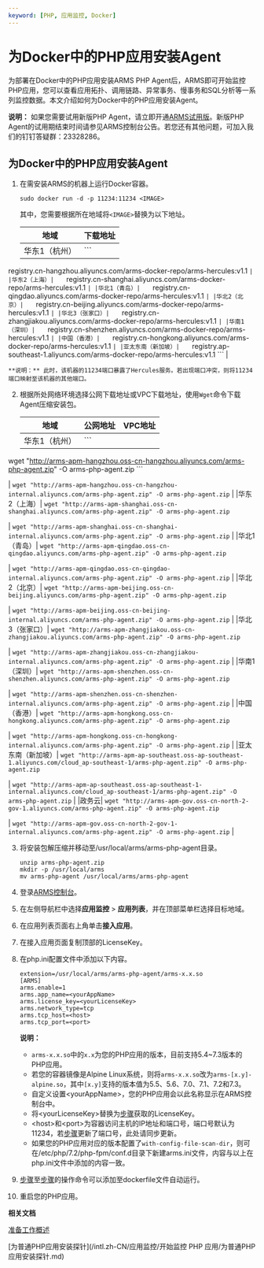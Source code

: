 ```yaml
---
keyword: [PHP, 应用监控, Docker]
---
```


# 为Docker中的PHP应用安装Agent

为部署在Docker中的PHP应用安装ARMS PHP Agent后，ARMS即可开始监控PHP应用，您可以查看应用拓扑、调用链路、异常事务、慢事务和SQL分析等一系列监控数据。本文介绍如何为Docker中的PHP应用安装Agent。

**说明：** 如果您需要试用新版PHP Agent，请立即开通[ARMS试用版](https://common-buy.aliyun.com/?&commodityCode=arms#/open)。新版PHP Agent的试用期结束时间请参见ARMS控制台公告。若您还有其他问题，可加入我们的钉钉答疑群：23328286。

## 为Docker中的PHP应用安装Agent

1.  在需安装ARMS的机器上运行Docker容器。

    ```
    sudo docker run -d -p 11234:11234 <IMAGE>
    ```

    其中，您需要根据所在地域将`<IMAGE>`替换为以下地址。

    |地域|下载地址|
    |--|----|
    |华东1（杭州）|    ```
registry.cn-hangzhou.aliyuncs.com/arms-docker-repo/arms-hercules:v1.1
    ``` |
    |华东2（上海）|    ```
registry.cn-shanghai.aliyuncs.com/arms-docker-repo/arms-hercules:v1.1
    ``` |
    |华北1（青岛）|    ```
registry.cn-qingdao.aliyuncs.com/arms-docker-repo/arms-hercules:v1.1
    ``` |
    |华北2（北京）|    ```
registry.cn-beijing.aliyuncs.com/arms-docker-repo/arms-hercules:v1.1
    ``` |
    |华北3（张家口）|    ```
registry.cn-zhangjiakou.aliyuncs.com/arms-docker-repo/arms-hercules:v1.1
    ``` |
    |华南1（深圳）|    ```
registry.cn-shenzhen.aliyuncs.com/arms-docker-repo/arms-hercules:v1.1
    ``` |
    |中国（香港）|    ```
registry.cn-hongkong.aliyuncs.com/arms-docker-repo/arms-hercules:v1.1
    ``` |
    |亚太东南（新加坡）|    ```
registry.ap-southeast-1.aliyuncs.com/arms-docker-repo/arms-hercules:v1.1
    ``` |

    **说明：** 此时，该机器的11234端口暴露了Hercules服务。若出现端口冲突，则将11234端口映射至该机器的其他端口。

2.  根据所处网络环境选择公网下载地址或VPC下载地址，使用`Wget`命令下载Agent压缩安装包。

    |地域|公网地址|VPC地址|
    |--|----|-----|
    |华东1（杭州）|    ```
wget "http://arms-apm-hangzhou.oss-cn-hangzhou.aliyuncs.com/arms-php-agent.zip" -O arms-php-agent.zip
    ```

|    ```
wget "http://arms-apm-hangzhou.oss-cn-hangzhou-internal.aliyuncs.com/arms-php-agent.zip" -O arms-php-agent.zip
    ``` |
    |华东2（上海）|    ```
wget "http://arms-apm-shanghai.oss-cn-shanghai.aliyuncs.com/arms-php-agent.zip" -O arms-php-agent.zip
    ```

|    ```
wget "http://arms-apm-shanghai.oss-cn-shanghai-internal.aliyuncs.com/arms-php-agent.zip" -O arms-php-agent.zip
    ``` |
    |华北1（青岛）|    ```
wget "http://arms-apm-qingdao.oss-cn-qingdao.aliyuncs.com/arms-php-agent.zip" -O arms-php-agent.zip
    ```

|    ```
wget "http://arms-apm-qingdao.oss-cn-qingdao-internal.aliyuncs.com/arms-php-agent.zip" -O arms-php-agent.zip
    ``` |
    |华北2（北京）|    ```
wget "http://arms-apm-beijing.oss-cn-beijing.aliyuncs.com/arms-php-agent.zip" -O arms-php-agent.zip
    ```

|    ```
wget "http://arms-apm-beijing.oss-cn-beijing-internal.aliyuncs.com/arms-php-agent.zip" -O arms-php-agent.zip
    ``` |
    |华北3（张家口）|    ```
wget "http://arms-apm-zhangjiakou.oss-cn-zhangjiakou.aliyuncs.com/arms-php-agent.zip" -O arms-php-agent.zip
    ```

|    ```
wget "http://arms-apm-zhangjiakou.oss-cn-zhangjiakou-internal.aliyuncs.com/arms-php-agent.zip" -O arms-php-agent.zip
    ``` |
    |华南1（深圳）|    ```
wget "http://arms-apm-shenzhen.oss-cn-shenzhen.aliyuncs.com/arms-php-agent.zip" -O arms-php-agent.zip
    ```

|    ```
wget "http://arms-apm-shenzhen.oss-cn-shenzhen-internal.aliyuncs.com/arms-php-agent.zip" -O arms-php-agent.zip
    ``` |
    |中国（香港）|    ```
wget "http://arms-apm-hongkong.oss-cn-hongkong.aliyuncs.com/arms-php-agent.zip" -O arms-php-agent.zip
    ```

|    ```
wget "http://arms-apm-hongkong.oss-cn-hongkong-internal.aliyuncs.com/arms-php-agent.zip" -O arms-php-agent.zip
    ``` |
    |亚太东南（新加坡）|    ```
wget "http://arms-apm-ap-southeast.oss-ap-southeast-1.aliyuncs.com/cloud_ap-southeast-1/arms-php-agent.zip" -O arms-php-agent.zip
    ```

|    ```
wget "http://arms-apm-ap-southeast.oss-ap-southeast-1-internal.aliyuncs.com/cloud_ap-southeast-1/arms-php-agent.zip" -O arms-php-agent.zip
    ``` |
    |政务云|    ```
wget "http://arms-apm-gov.oss-cn-north-2-gov-1.aliyuncs.com/arms-php-agent.zip" -O arms-php-agent.zip
    ```

|    ```
wget "http://arms-apm-gov.oss-cn-north-2-gov-1-internal.aliyuncs.com/arms-php-agent.zip" -O arms-php-agent.zip
    ``` |

3.  将安装包解压缩并移动至/usr/local/arms/arms-php-agent目录。

    ```
    unzip arms-php-agent.zip
    mkdir -p /usr/local/arms
    mv arms-php-agent /usr/local/arms/arms-php-agent
    ```

4.  登录[ARMS控制台](https://arms-ap-southeast-1.console.aliyun.com/#/home)。

5.  在左侧导航栏中选择**应用监控** \> **应用列表**，并在顶部菜单栏选择目标地域。

6.  在应用列表页面右上角单击**接入应用**。

7.  在接入应用页面复制顶部的LicenseKey。

8.  在php.ini配置文件中添加以下内容。

    ```
    extension=/usr/local/arms/arms-php-agent/arms-x.x.so
    [ARMS]
    arms.enable=1
    arms.app_name=<yourAppName>
    arms.license_key=<yourLicenseKey>
    arms.network_type=tcp
    arms.tcp_host=<host>
    arms.tcp_port=<port>
    ```

    **说明：**

    -   `arms-x.x.so`中的`x.x`为您的PHP应用的版本，目前支持5.4~7.3版本的PHP应用。
    -   若您的容器镜像是Alpine Linux系统，则将`arms-x.x.so`改为`arms-[x.y]-alpine.so`，其中`[x.y]`支持的版本值为5.5、5.6、7.0、7.1、7.2和7.3。
    -   自定义设置<yourAppName\>，您的PHP应用会以此名称显示在ARMS控制台中。
    -   将<yourLicenseKey\>替换为[步骤](#step_2le_9mc_ckc)获取的LicenseKey。
    -   <host\>和<port\>为容器访问主机的IP地址和端口号，端口号默认为11234，若[步骤](#step_lyt_uog_s4p)更新了端口号，此处请同步更新。
    -   如果您的PHP应用对应的版本配置了`with-config-file-scan-dir`，则可在/etc/php/7.2/php-fpm/conf.d目录下新建arms.ini文件，内容与以上在php.ini文件中添加的内容一致。
9.  [步骤](#step_k2r_2sb_m0r)至[步骤](#step_2hh_ahv_0qw)的操作命令可以添加至dockerfile文件自动运行。

10. 重启您的PHP应用。


**相关文档**  


[准备工作概述](/intl.zh-CN/应用监控/准备工作概述.md)

[为普通PHP应用安装探针](/intl.zh-CN/应用监控/开始监控 PHP 应用/为普通PHP应用安装探针.md)

